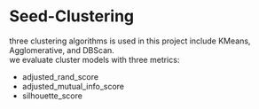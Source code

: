 # Seed-Clustering
three clustering algorithms is used in this project include KMeans, Agglomerative, and DBScan.<br/>
we evaluate cluster models with three metrics:
- adjusted_rand_score 
- adjusted_mutual_info_score 
- silhouette_score
